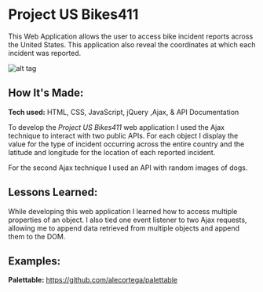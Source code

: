 # Project US Bikes411
This Web Application allows the user to access bike incident reports across the United States. This application also reveal the coordinates at which each incident was reported.

![alt tag](http://traditionslouisville.com/wp-content/uploads/2014/07/Bicycle_Tax.JPEG-05c8a.jpg
)

## How It's Made:

**Tech used:** HTML, CSS, JavaScript, jQuery ,Ajax, & API Documentation

To develop the *Project US Bikes411*  web application I used the Ajax technique to interact with two public APIs. For each object I display the value for the type of incident occurring across the entire country and the latitude and longitude for the location of each reported incident.

For the second Ajax technique I used an API with random images of dogs.

## Lessons Learned:

While developing this web application I learned how to access multiple properties of an object. I also tied one event listener to two Ajax requests, allowing me to append data retrieved from multiple objects and append them to the DOM.

## Examples:

**Palettable:** https://github.com/alecortega/palettable
